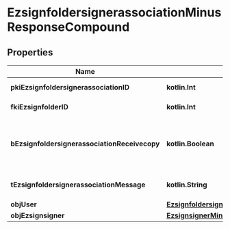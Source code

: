 
# EzsignfoldersignerassociationMinusResponseCompound

## Properties
Name | Type | Description | Notes
------------ | ------------- | ------------- | -------------
**pkiEzsignfoldersignerassociationID** | **kotlin.Int** | The unique ID of the Ezsignfoldersignerassociation | 
**fkiEzsignfolderID** | **kotlin.Int** | The unique ID of the Ezsignfolder | 
**bEzsignfoldersignerassociationReceivecopy** | **kotlin.Boolean** | If this flag is true. The signatory will receive a copy of every signed Ezsigndocument even if it ain&#39;t required to sign the document. | 
**tEzsignfoldersignerassociationMessage** | **kotlin.String** | A custom text message that will be added to the email sent. | 
**objUser** | [**EzsignfoldersignerassociationMinusResponseCompoundMinusUser**](EzsignfoldersignerassociationMinusResponseCompoundMinusUser.md) |  |  [optional]
**objEzsignsigner** | [**EzsignsignerMinusResponseCompound**](EzsignsignerMinusResponseCompound.md) |  |  [optional]



